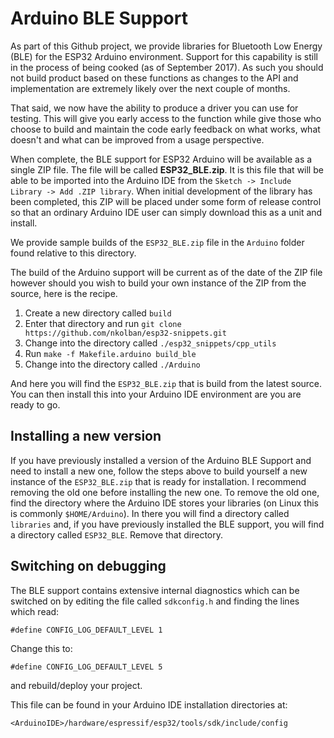 # Arduino BLE Support
As part of this Github project, we provide libraries for Bluetooth Low Energy (BLE) for the ESP32 Arduino environment.  Support for this capability is still in the process of being cooked (as of September 2017).  As such you should not build product based on these functions as changes to the API and implementation are extremely likely over the next couple of months.

That said, we now have the ability to produce a driver you can use for testing.  This will give you early access to the function while give those who choose to build and maintain the code early feedback on what works, what doesn't and what can be improved from a usage perspective.

When complete, the BLE support for ESP32 Arduino will be available as a single ZIP file.  The file will be called **ESP32_BLE.zip**.  It is this file that will be able to be imported into the Arduino IDE from the `Sketch -> Include Library -> Add .ZIP library`.  When initial development of the library has been completed, this ZIP will be placed under some form of release control so that an ordinary Arduino IDE user can simply download this as a unit and install.

We provide sample builds of the `ESP32_BLE.zip` file in the `Arduino` folder found relative to this directory.

The build of the Arduino support will be current as of the date of the ZIP file however should you wish to build your own instance of the ZIP from the source, here is the recipe.

1. Create a new directory called `build`
2. Enter that directory and run `git clone https://github.com/nkolban/esp32-snippets.git`
3. Change into the directory called  `./esp32_snippets/cpp_utils`
4. Run `make -f Makefile.arduino build_ble`
5. Change into the directory called `./Arduino`

And here you will find the `ESP32_BLE.zip` that is build from the latest source.  You can then install this into your Arduino IDE environment are you are ready to go.


## Installing a new version
If you have previously installed a version of the Arduino BLE Support and need to install a new one, follow the steps above to build yourself a new instance of the `ESP32_BLE.zip` that is ready for installation.  I recommend removing the old one before installing the new one.  To remove the old one, find the directory where the Arduino IDE stores your libraries (on Linux this is commonly `$HOME/Arduino`).  In there you will find a directory called `libraries` and, if you have previously installed the BLE support, you will find a directory called `ESP32_BLE`.  Remove that directory.

## Switching on debugging
The BLE support contains extensive internal diagnostics which can be switched on by editing the file called `sdkconfig.h` and finding the lines which read:

```
#define CONFIG_LOG_DEFAULT_LEVEL 1
```

Change this to:

```
#define CONFIG_LOG_DEFAULT_LEVEL 5
```

and rebuild/deploy your project.

This file can be found in your Arduino IDE installation directories at:

```
<ArduinoIDE>/hardware/espressif/esp32/tools/sdk/include/config
```
